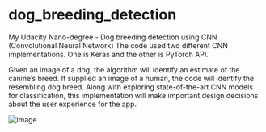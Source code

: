 # dog_breeding_detection
My Udacity Nano-degree - Dog breeding detection using CNN (Convolutional Neural Network)
The code used two different CNN implementations. One is Keras and the other is PyTorch API. 

Given an image of a dog, the algorithm will identify an estimate of the canine’s breed. If supplied an image of a human, the code will identify the resembling dog breed. Along with exploring state-of-the-art CNN models for classification, this implementation will make important design decisions about the user experience for the app. 


![image](https://user-images.githubusercontent.com/16074792/54649433-6c441980-4a67-11e9-83de-a23c4b20e93f.png)
